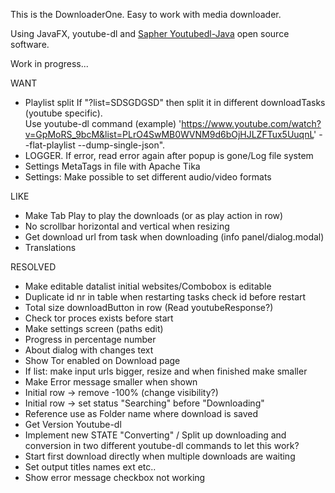 
This is the DownloaderOne. Easy to work with media downloader.

Using JavaFX, youtube-dl and
[Sapher Youtubedl-Java](https://github.com/sapher/youtubedl-java/ "Named link title") open source software.

Work in progress...

WANT
- Playlist split If "?list=SDSGDGSD" then split it in different downloadTasks (youtube specific).  
  Use youtube-dl command (example) 'https://www.youtube.com/watch?v=GpMoRS_9bcM&list=PLrO4SwMB0WVNM9d6bOjHJLZFTux5UuqnL' --flat-playlist --dump-single-json".
- LOGGER. If error, read error again after popup is gone/Log file system
- Settings MetaTags in file with Apache Tika
- Settings: Make possible to set different audio/video formats

LIKE
- Make Tab Play to play the downloads (or as play action in row)
- No scrollbar horizontal and vertical when resizing
- Get download url from task when downloading (info panel/dialog.modal)
- Translations

RESOLVED
- Make editable datalist initial websites/Combobox is editable
- Duplicate id nr in table when restarting tasks check id before restart
- Total size downloadButton in row (Read youtubeResponse?)
- Check tor proces exists before start
- Make settings screen (paths edit)
- Progress in percentage number
- About dialog with changes text
- Show Tor enabled on Download page
- If list: make input urls bigger, resize and when finished make smaller
- Make Error message smaller when shown
- Initial row -> remove -100% (change visibility?)
- Initial row -> set status "Searching" before "Downloading"
- Reference use as Folder name where download is saved
- Get Version Youtube-dl
- Implement new STATE "Converting" / Split up downloading and conversion in two different youtube-dl commands to let this work?
- Start first download directly when multiple downloads are waiting
- Set output titles names ext etc..
- Show error message checkbox not working

